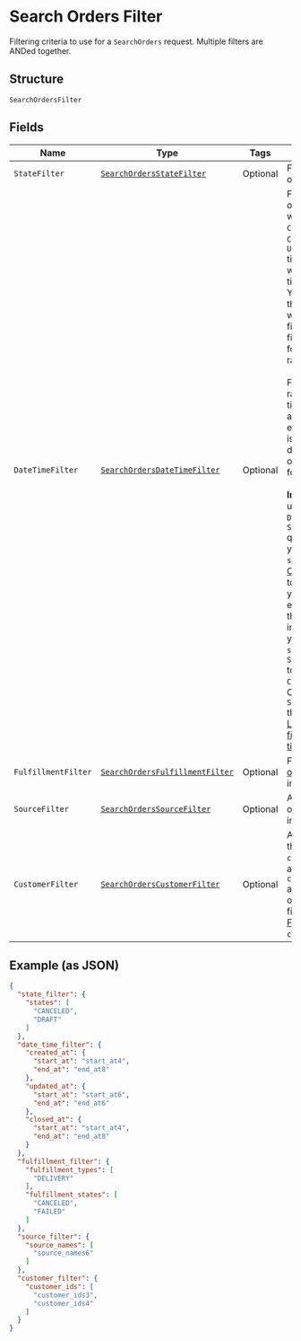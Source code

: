 
# Search Orders Filter

Filtering criteria to use for a `SearchOrders` request. Multiple filters
are ANDed together.

## Structure

`SearchOrdersFilter`

## Fields

| Name | Type | Tags | Description | Getter |
|  --- | --- | --- | --- | --- |
| `StateFilter` | [`SearchOrdersStateFilter`](../../doc/models/search-orders-state-filter.md) | Optional | Filter by the current order `state`. | SearchOrdersStateFilter getStateFilter() |
| `DateTimeFilter` | [`SearchOrdersDateTimeFilter`](../../doc/models/search-orders-date-time-filter.md) | Optional | Filter for `Order` objects based on whether their `CREATED_AT`,<br>`CLOSED_AT`, or `UPDATED_AT` timestamps fall within a specified time range.<br>You can specify the time range and which timestamp to filter for. You can filter<br>for only one time range at a time.<br><br>For each time range, the start time and end time are inclusive. If the end time<br>is absent, it defaults to the time of the first request for the cursor.<br><br>__Important:__ If you use the `DateTimeFilter` in a `SearchOrders` query,<br>you must set the `sort_field` in [OrdersSort](../../doc/models/search-orders-sort.md)<br>to the same field you filter for. For example, if you set the `CLOSED_AT` field<br>in `DateTimeFilter`, you must set the `sort_field` in `SearchOrdersSort` to<br>`CLOSED_AT`. Otherwise, `SearchOrders` throws an error.<br>[Learn more about filtering orders by time range.](https://developer.squareup.com/docs/orders-api/manage-orders/search-orders#important-note-about-filtering-orders-by-time-range) | SearchOrdersDateTimeFilter getDateTimeFilter() |
| `FulfillmentFilter` | [`SearchOrdersFulfillmentFilter`](../../doc/models/search-orders-fulfillment-filter.md) | Optional | Filter based on [order fulfillment](../../doc/models/fulfillment.md) information. | SearchOrdersFulfillmentFilter getFulfillmentFilter() |
| `SourceFilter` | [`SearchOrdersSourceFilter`](../../doc/models/search-orders-source-filter.md) | Optional | A filter based on order `source` information. | SearchOrdersSourceFilter getSourceFilter() |
| `CustomerFilter` | [`SearchOrdersCustomerFilter`](../../doc/models/search-orders-customer-filter.md) | Optional | A filter based on the order `customer_id` and any tender `customer_id`<br>associated with the order. It does not filter based on the<br>[FulfillmentRecipient](../../doc/models/fulfillment-recipient.md) `customer_id`. | SearchOrdersCustomerFilter getCustomerFilter() |

## Example (as JSON)

```json
{
  "state_filter": {
    "states": [
      "CANCELED",
      "DRAFT"
    ]
  },
  "date_time_filter": {
    "created_at": {
      "start_at": "start_at4",
      "end_at": "end_at8"
    },
    "updated_at": {
      "start_at": "start_at6",
      "end_at": "end_at6"
    },
    "closed_at": {
      "start_at": "start_at4",
      "end_at": "end_at8"
    }
  },
  "fulfillment_filter": {
    "fulfillment_types": [
      "DELIVERY"
    ],
    "fulfillment_states": [
      "CANCELED",
      "FAILED"
    ]
  },
  "source_filter": {
    "source_names": [
      "source_names6"
    ]
  },
  "customer_filter": {
    "customer_ids": [
      "customer_ids3",
      "customer_ids4"
    ]
  }
}
```

